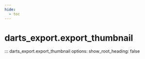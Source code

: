 ```yaml
---
hide:
  - toc
---
```

# <code class='doc-symbol doc-symbol-nav doc-symbol-function'></code>darts_export.export_thumbnail

::: darts_export.export_thumbnail
    options:
      show_root_heading: false
